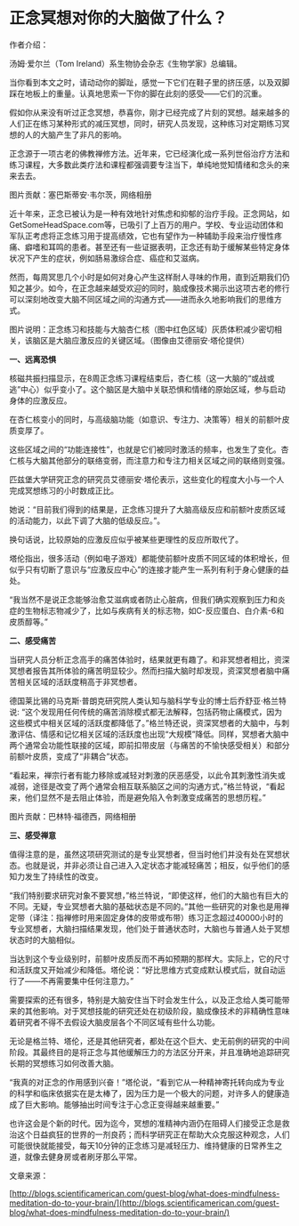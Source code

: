 # 正念冥想对你的大脑做了什么？

作者介绍：

汤姆·爱尔兰（Tom Ireland）系生物协会杂志《生物学家》总编辑。

当你看到本文之时，请动动你的脚趾，感觉一下它们在鞋子里的挤压感，以及双脚踩在地板上的重量。认真地思索一下你的脚在此刻的感受——它们的沉重。

假如你从来没有听过正念冥想，恭喜你，刚才已经完成了片刻的冥想。越来越多的人们正在练习某种形式的减压冥想，同时，研究人员发现，这种练习对定期练习冥想的人的大脑产生了非凡的影响。

正念源于一项古老的佛教禅修方法。近年来，它已经演化成一系列世俗治疗方法和练习课程，大多数此类疗法和课程都强调要专注当下，单纯地觉知情绪和念头的来来去去。

图片贡献：塞巴斯蒂安·韦尔茨，网络相册

近十年来，正念已被认为是一种有效地针对焦虑和抑郁的治疗手段。正念网站，如GetSomeHeadSpace.com等，已吸引了上百万的用户。学校、专业运动团体和军队正考虑将正念练习用于提高绩效，它也有望作为一种辅助手段来治疗慢性疼痛、癖嗜和耳鸣的患者。甚至还有一些证据表明，正念还有助于缓解某些特定身体状况下产生的症状，例如肠易激综合症、癌症和艾滋病。

然而，每周冥思几个小时是如何对身心产生这样耐人寻味的作用，直到近期我们仍知之甚少。如今，在正念越来越受欢迎的同时，脑成像技术揭示出这项古老的修行可以深刻地改变大脑不同区域之间的沟通方式——进而永久地影响我们的思维方式。

图片说明：正念练习和技能与大脑杏仁核（图中红色区域）灰质体积减少密切相关，该脑区是大脑应激反应的关键区域。（图像由艾德丽安·塔伦提供）

**一、远离恐惧**

核磁共振扫描显示，在8周正念练习课程结束后，杏仁核（这一大脑的“或战或逃”中心）似乎变小了。这个脑区是大脑中关联恐惧和情绪的原始区域，参与启动身体的应激反应。

在杏仁核变小的同时，与高级脑功能（如意识、专注力、决策等）相关的前额叶皮质变厚了。

这些区域之间的“功能连接性”，也就是它们被同时激活的频率，也发生了变化。杏仁核与大脑其他部分的联络变弱，而注意力和专注力相关区域之间的联络则变强。

匹兹堡大学研究正念的研究员艾德丽安·塔伦表示，这些变化的程度大小与一个人完成冥想练习的小时数成正比。

她说：“目前我们得到的结果是，正念练习提升了大脑高级反应和前额叶皮质区域的活动能力，以此下调了大脑的低级反应。”。

换句话说，比较原始的应激反应似乎被某些更理性的反应所取代了。

塔伦指出，很多活动（例如电子游戏）都能使前额叶皮质不同区域的体积增长，但似乎只有切断了意识与“应激反应中心”的连接才能产生一系列有利于身心健康的益处。

“我当然不是说正念能够治愈艾滋病或者防止心脏病，但我们确实观察到压力和炎症的生物标志物减少了，比如与疾病有关的标志物，如C-反应蛋白、白介素-6和皮质醇等。”

**二、感受痛苦**

当研究人员分析正念高手的痛苦体验时，结果就更有趣了。和非冥想者相比，资深冥想者报告其所体验的痛苦明显较少。然而扫描大脑时却发现，资深冥想者脑中痛苦相关区域的活跃度稍高于非冥想者。

德国莱比锡的马克斯·普朗克研究院人类认知与脑科学专业的博士后乔舒亚·格兰特说: “这个发现用任何传统的痛苦消除模式都无法解释，包括药物止痛模式，因为这些模式中相关区域的活跃度都降低了。”格兰特还说，资深冥想者的大脑中，与刺激评估、情感和记忆相关区域的活跃度也出现“大规模”降低。同样，冥想者大脑中两个通常会功能性联接的区域，即前扣带皮层（与痛苦的不愉快感受相关）和部分前额叶皮质，变成了“非耦合”状态。

“看起来，禅宗行者有能力移除或减轻对刺激的厌恶感受，以此令其刺激性消失或减弱，途径是改变了两个通常会相互联系脑区之间的沟通方式，”格兰特说，“看起来，他们显然不是去阻止体验，而是避免陷入令刺激变成痛苦的思想历程。”

图片贡献：巴林特·福德西，网络相册

**三、感受禅意**

值得注意的是，虽然这项研究测试的是专业冥想者，但当时他们并没有处在冥想状态。也就是说，并非必须让自己进入入定状态才能减轻痛苦；相反，似乎他们的感知力发生了持续性的改变。

“我们特别要求研究对象不要冥想，”格兰特说，“即使这样，他们的大脑也有巨大的不同。无疑，专业冥想者大脑的基础状态是不同的。”其他一些研究的对象也是用禅定带（译注：指禅修时用来固定身体的皮带或布带）练习正念超过40000小时的专业冥想者，大脑扫描结果发现，他们处于普通状态时，大脑也与普通人处于冥想状态时的大脑相似。

当达到这个专业级别时，前额叶皮质反而不再如预期的那样大。实际上，它的尺寸和活跃度又开始减少和降低。塔伦说：“好比思维方式变成默认模式后，就自动运行了——不再需要集中任何注意力。”

需要探索的还有很多，特别是大脑安住当下时会发生什么，以及正念给人类可能带来的其他影响。对于冥想技能的研究还处在初级阶段，脑成像技术的非精确性意味着研究者不得不去假设大脑皮层各个不同区域有些什么功能。

无论是格兰特、塔伦，还是其他研究者，都处在这个巨大、史无前例的研究的中间阶段。其最终目的是将正念与其他缓解压力的方法区分开来，并且准确地追踪研究长期的冥想练习如何改善大脑。

“我真的对正念的作用感到兴奋！”塔伦说，“看到它从一种精神寄托转向成为专业的科学和临床依据实在是太棒了，因为压力是一个极大的问题，对许多人的健康造成了巨大影响。能够抽出时间专注于心念正变得越来越重要。”

也许这会是个新的时代。因为迄今，冥想的准精神内涵仍在阻碍人们接受正念是救治这个日益疯狂的世界的一剂良药；而科学研究正在帮助大众克服这种观念，人们可能很快就能接受，每天10分钟的正念练习是减轻压力、维持健康的日常养生之道，就像去健身房或者刷牙那么平常。

文章来源：

[http://blogs.scientificamerican.com/guest-blog/what-does-mindfulness-meditation-do-to-your-brain/](http://blogs.scientificamerican.com/guest-blog/what-does-mindfulness-meditation-do-to-your-brain/)

